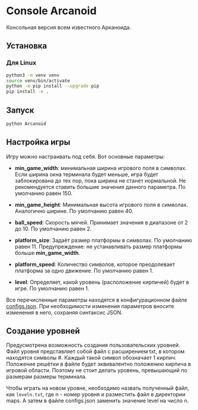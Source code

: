 # Console Arcanoid

Консольная версия всем известного Арканоида.

## Установка

### Для Linux

```bash
python3 -m venv venv
source venv/bin/activate
python -m pip install --upgrade pip
pip install -e .
```

## Запуск

```bash
python Arcanoid
```


## Настройка игры

Игру можно настраивать под себя. Вот основные параметры:

- **min_game_width**: минимальная ширина игрового поля в символах. Если ширина окна терминала будет меньше, игра будет заблокирована до тех пор, пока ширина не станет нормальной. Не рекомендуется ставить большие значения данного параметра. По умолчанию равен 150.

- **min_game_height**: Минимальная высота игрового поля в символах. Аналогично ширине. По умолчанию равен 40.

- **ball_speed**: Скорость мячей. Принимает значения в диапазоне от 2 до 10. По умолчанию равен 2.

- **platform_size**: Задаёт размер платформы в символах. По умолчанию равен 11. Предупреждение: не устанавливать размер платформы больше **min_game_width**.

- **platform_speed**: Количество символов, которое преодолевает платформа за одно движение. По умолчанию равен 1.

- **level**: Определяет, какой уровень (расположение кирпичей) будет в игре. По умолчанию равен 1.

Все перечисленные параметры находятся в конфигурационном файле [configs.json](configs.json). При необходимости изменения параметров вносите изменения в него, сохраняя синтаксис JSON.

## Создание уровней

Предусмотрена возможность создания пользовательских уровней.
Файл уровня представляет собой файл с расширением txt, в котором находятся символы #. Каждый такой символ обозначает 1 кирпич. Положение решётки в файле будет эквивалентно положению кирпича в игровой области. Поэтому не стоит делать уровень, превышающий по размерам размеры терминала.

Чтобы играть на новом уровне, необходимо назвать полученный файл, как ```leveln.txt```, где n - номер уровня и разместить файл в директории maps. А затем в файле configs.json заменить значение level на число n.